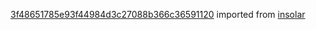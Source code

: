 [3f48651785e93f44984d3c27088b366c36591120](https://github.com/insolar/insolar/commit/3f48651785e93f44984d3c27088b366c36591120) imported from [insolar](https://github.com/insolar/insolar)
